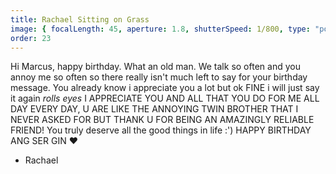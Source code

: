 ```yaml
---
title: Rachael Sitting on Grass
image: { focalLength: 45, aperture: 1.8, shutterSpeed: 1/800, type: "portrait" }
order: 23
---
```


Hi Marcus, happy birthday. What an old man. We talk so often and you annoy me so often so there really isn't much left to say for your birthday message. You already know i appreciate you a lot but ok FINE i will just say it again _rolls eyes_ I APPRECIATE YOU AND ALL THAT YOU DO FOR ME ALL DAY EVERY DAY, U ARE LIKE THE ANNOYING TWIN BROTHER THAT I NEVER ASKED FOR BUT THANK U FOR BEING AN AMAZINGLY RELIABLE FRIEND! You truly deserve all the good things in life :') HAPPY BIRTHDAY ANG SER GIN ❤️

- Rachael
